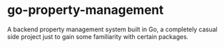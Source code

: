 # go-property-management
A backend property management system built in Go, a completely casual side project just to gain some familiarity with certain packages.
